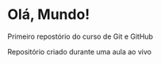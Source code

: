 # Olá, Mundo!
 Primeiro repostório do curso de Git e GitHub

Repositório criado durante uma aula ao vivo